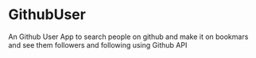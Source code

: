 # GithubUser
 An Github User App to search people on github and make it on bookmars and see them followers and following using Github API
